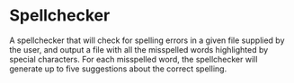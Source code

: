 # Spellchecker

A spellchecker that will check for spelling errors in a given file supplied by the user, and output a file with all the misspelled words highlighted by special characters. For each misspelled word, the spellchecker will generate up to five suggestions about the correct spelling.
